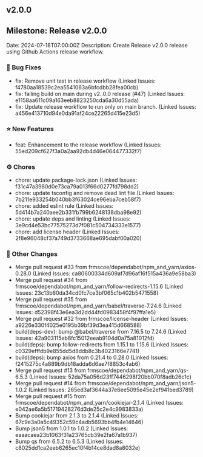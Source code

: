 

## v2.0.0

## Milestone: Release v2.0.0
Date: 2024-07-18T07:00:00Z
Description: Create Release v2.0.0 release using Github Actions release workflow.

### 🐞 Bug Fixes

- fix: Remove unit test in release workflow (Linked Issues: f4780aa18539c2ea5541063a6bfcdbb28fea00cb)
- fix: failing build on main during v2..0.0 release (#47) (Linked Issues: e1158aa611c09a163eeb8823250cda6a30d55ada)
- fix: Update release workflow to run only on main branch. (Linked Issues: a456e413710d94e0da91af24ce22265d415e23d5)

### ⭐️ New Features

- feat: Enhancement to the release workflow (Linked Issues: 55ed209cf627f3a0a2aa92db4d46e064477332f7)

### ⚙️ Chores

- chore: update package-lock.json (Linked Issues: f31c47a3980d0e73ca79a013f66d0277fd798dd2)
- chore: update tsconfig and remove dead lint file (Linked Issues: 7b211e933254b040bb3f63024ce96eba7ceb58f7)
- chore: added eslint rule (Linked Issues: 5d414b7a240aee2b331fb799b6248138dba98e92)
- chore: update deps and linting (Linked Issues: 3e9cd4e53bc77575273d7f081c504734333e1577)
- chore: add license header (Linked Issues: 2f8e96048cf37a749d3733668ae695dabf00a020)

### 📝 Other Changes

- Merge pull request #33 from frmscoe/dependabot/npm_and_yarn/axios-0.28.0 (Linked Issues: ca80600334d609af7d96af16f515a436a9e58ba3)
- Merge pull request #34 from frmscoe/dependabot/npm_and_yarn/follow-redirects-1.15.6 (Linked Issues: 23c13b60da34cd0fc7ce3bf065c1b402b5471558)
- Merge pull request #35 from frmscoe/dependabot/npm_and_yarn/babel/traverse-7.24.6 (Linked Issues: d52398f43e6ea3d2dd44fd0983458f4f97ffa1e5)
- Merge pull request #32 from frmscoe/license-header (Linked Issues: a9226e330f4025e0195b39bf39d3ea415d668588)
- build(deps-dev): bump @babel/traverse from 7.16.5 to 7.24.6 (Linked Issues: 42a903115eb8fc15012eeab9104d0a75a81012fd)
- build(deps): bump follow-redirects from 1.15.1 to 1.15.6 (Linked Issues: c0329efffdb9e855dd5d8ddb8c3b4023166e7741)
- build(deps): bump axios from 0.21.4 to 0.28.0 (Linked Issues: f2415275c4a889b9db18adda6d6ae7f8853c4ab6)
- Merge pull request #13 from frmscoe/dependabot/npm_and_yarn/qs-6.5.3 (Linked Issues: 52da75a056d23ff7446298f20bb070f8adb26c1c)
- Merge pull request #14 from frmscoe/dependabot/npm_and_yarn/json5-1.0.2 (Linked Issues: 265ed3af3644a37e6ee5095e45e2ef941bed3789)
- Merge pull request #15 from frmscoe/dependabot/npm_and_yarn/cookiejar-2.1.4 (Linked Issues: e042ae6a5b51719428276d3de25c2e4c9983833a)
- Bump cookiejar from 2.1.3 to 2.1.4 (Linked Issues: 67c9e3a0a5c49352c59c4adb5693bb4fb4e14646)
- Bump json5 from 1.0.1 to 1.0.2 (Linked Issues: eaaacaea23b1063f31a23765cb39e2fa67a1b937)
- Bump qs from 6.5.2 to 6.5.3 (Linked Issues: c8025dd1ca2eeb6265ec10f4b14ce8dad8a8032e)


